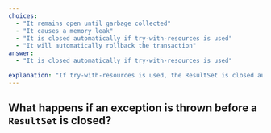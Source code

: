 ```yaml
---
choices:
  - "It remains open until garbage collected"
  - "It causes a memory leak"
  - "It is closed automatically if try-with-resources is used"
  - "It will automatically rollback the transaction"
answer:
  - "It is closed automatically if try-with-resources is used"

explanation: "If try-with-resources is used, the ResultSet is closed automatically."
---
```


## What happens if an exception is thrown before a `ResultSet` is closed?
